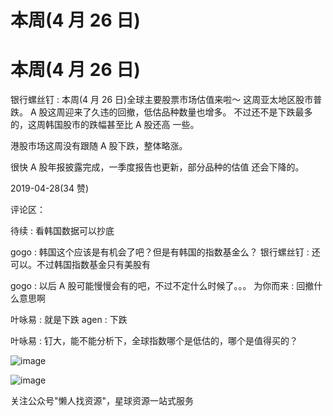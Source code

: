 # 本周(4 月 26 日)

# 本周(4 月 26 日)

银行螺丝钉 : 本周(4 月 26 日)全球主要股票市场估值来啦～ 这周亚太地区股市普跌。 A 股这周迎来了久违的回撤，低估品种数量也增多。 不过还不是下跌最多的，这周韩国股市的跌幅甚至比 A 股还高 一些。

港股市场这周没有跟随 A 股下跌，整体略涨。

很快 A 股年报披露完成，一季度报告也更新，部分品种的估值 还会下降的。

2019-04-28(34 赞)

评论区：

待续 : 看韩国数据可以抄底

gogo : 韩国这个应该是有机会了吧？但是有韩国的指数基金么？ 银行螺丝钉 : 还可以。不过韩国指数基金只有美股有

gogo : 以后 A 股可能慢慢会有的吧，不过不定什么时候了。。。 为你而来 : 回撤什么意思啊

叶咏易 : 就是下跌 agen : 下跌

叶咏易 : 钉大，能不能分析下，全球指数哪个是低估的，哪个是值得买的？

![image](img/Image_0101.png)

![image](img/Image_0111.png)

关注公众号"懒人找资源"，星球资源一站式服务